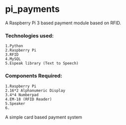 # pi_payments
A Raspberry Pi 3 based payment module based on RFID.

### Technologies used:
	1.Python
	2.Raspberry Pi
	3.RFID
	4.MySQL
	5.Espeak library (Text to Speech)

### Components Required:
	1.Raspberry Pi
	2.16*2 Alphanumeric Display
	3.4*4 Numberpad
	4.EM-18 (RFID Reader)
	5.Speaker
	6.
A simple card based payment system
